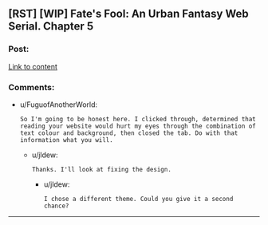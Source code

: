 ## [RST] [WIP] Fate's Fool: An Urban Fantasy Web Serial. Chapter 5

### Post:

[Link to content](https://jeremiahowens.wordpress.com/2016/03/05/chapter-5-rescue/)

### Comments:

- u/FuguofAnotherWorld:
  ```
  So I'm going to be honest here. I clicked through, determined that reading your website would hurt my eyes through the combination of text colour and background, then closed the tab. Do with that information what you will.
  ```

  - u/jldew:
    ```
    Thanks. I'll look at fixing the design.
    ```

    - u/jldew:
      ```
      I chose a different theme. Could you give it a second chance?
      ```

---

